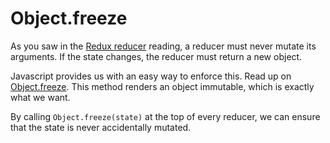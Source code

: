 # Object.freeze

As you saw in the [Redux reducer][reducer] reading, a reducer must never mutate its
arguments. If the state changes, the reducer must return a new object.

Javascript provides us with an easy way to enforce this. Read up on
[Object.freeze][obj-freeze]. This method renders an object immutable, which is exactly
what we want.

By calling `Object.freeze(state)` at the top of every reducer, we can ensure that the
state is never accidentally mutated.

[obj-freeze]: https://developer.mozilla.org/en-US/docs/Web/JavaScript/Reference/Global_Objects/Object/freeze
[reducer]: reducers.md
